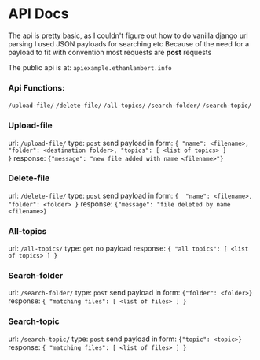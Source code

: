 # API Docs

The api is pretty basic, as I couldn't figure out how to do vanilla django url parsing I used JSON payloads for searching etc
Because of the need for a payload to fit with convention most requests are **post** requests

The public api is at:
`apiexample.ethanlambert.info`

### Api Functions:
`/upload-file/`
`/delete-file/`
`/all-topics/`
`/search-folder/`
`/search-topic/`

### Upload-file
url: `/upload-file/`
type: `post`
send payload in form:
`{ "name": <filename>,
    "folder": <destination folder>,
    "topics": [
        <list of topics>
    ]       
}`
response:
`{"message": "new file added with name <filename>"}`

### Delete-file
url: `/delete-file/`
type: `post`
send payload in form:
`{ 
    "name": <filename>,
    "folder": <folder>
}`
response:
`{"message": "file deleted by name <filename>}`

### All-topics
url: `/all-topics/`
type: `get`
no payload
response:
`{
    "all topics": [
        <list of topics>
    ]
}`

### Search-folder
url: `/search-folder/`
type: `post`
send payload in form:
`{"folder": <folder>}`
response:
`{
    "matching files": [
        <list of files>
    ]
}`

### Search-topic
url: `/search-topic/`
type: `post`
send payload in form:
`{"topic": <topic>}`
response:
`{
    "matching files": [
        <list of files>
    ]
}`
